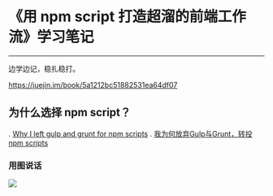 # 《用 npm script 打造超溜的前端工作流》学习笔记
---

边学边记，稳扎稳打。

https://juejin.im/book/5a1212bc51882531ea64df07

## 为什么选择 npm script？

. [Why I left gulp and grunt for npm scripts](https://medium.freecodecamp.org/why-i-left-gulp-and-grunt-for-npm-scripts-3d6853dd22b8)
. [我为何放弃Gulp与Grunt，转投npm scripts](https://sdk.cn/news/2222)

### 用图说话

![](https://cdn-images-1.medium.com/max/800/1*Ukvg75zwIh7eZn35s8bs3g.png)

